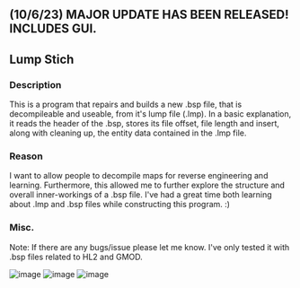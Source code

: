 ## (10/6/23) MAJOR UPDATE HAS BEEN RELEASED! INCLUDES GUI.

## Lump Stich
### Description

This is a program that repairs and builds a new .bsp file, that is decompileable and useable, from it's lump file (.lmp). In a basic explanation, it reads the header of the .bsp, stores its file offset, file length and insert, along with cleaning up, the entity data contained in the .lmp file.

### Reason

I want to allow people to decompile maps for reverse engineering and learning. Furthermore, this allowed me to further explore the structure and overall inner-workings of a .bsp file. I've had a great time both learning about .lmp and .bsp files while constructing this program. :)

### Misc.

Note: If there are any bugs/issue please let me know.
I've only tested it with .bsp files related to HL2 and GMOD.



![image](https://github.com/Rim032/lump_stich/assets/45215785/0bbeba9d-3337-45b8-abdf-81f4c4e0c07f)
![image](https://github.com/Rim032/lump_stich/assets/45215785/a2196fb2-386c-49af-bd54-10cebf894afa)
![image](https://github.com/Rim032/lump_stich/assets/45215785/d07230b5-c635-4728-a554-e4d0da45d847)

